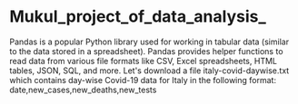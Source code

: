 # Mukul_project_of_data_analysis_
Pandas is a popular Python library used for working in tabular data (similar to the data stored in a spreadsheet). Pandas provides helper functions to read data from various file formats like CSV, Excel spreadsheets, HTML tables, JSON, SQL, and more. Let's download a file italy-covid-daywise.txt which contains day-wise Covid-19 data for Italy in the following format:  date,new_cases,new_deaths,new_tests
